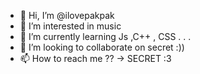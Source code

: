 - 👋 Hi, I’m @ilovepakpak
- 👀 I’m interested in music  
- 🌱 I’m currently learning Js ,C++ , CSS . . . 
- 💞️ I’m looking to collaborate on secret :))
- 📫 How to reach me ?? -> SECRET :3 

<!---
ilovepakpak/ilovepakpak is a ✨ special ✨ repository because its `README.md` (this file) appears on your GitHub profile.
You can click the Preview link to take a look at your changes.
--->
